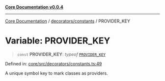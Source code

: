 [**Core Documentation v0.0.4**](../../../README.md)

***

[Core Documentation](../../../modules.md) / [decorators/constants](../README.md) / PROVIDER\_KEY

# Variable: PROVIDER\_KEY

> `const` **PROVIDER\_KEY**: *typeof* [`PROVIDER_KEY`](PROVIDER_KEY.md)

Defined in: [core/src/decorators/constants.ts:49](https://github.com/stonemjs/core/blob/8c14a336c794eb98d8513b950cb1c2786962eaaf/src/decorators/constants.ts#L49)

A unique symbol key to mark classes as providers.
